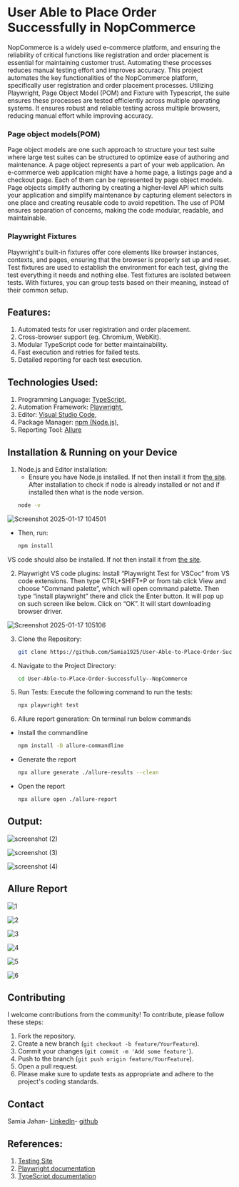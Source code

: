 # **User Able to Place Order Successfully in NopCommerce**

NopCommerce is a widely used e-commerce platform, and ensuring the reliability of critical functions like registration and order placement is essential for maintaining customer trust. Automating these processes reduces manual testing effort and improves accuracy. This project automates the key functionalities of the NopCommerce platform, specifically user registration and order placement processes. Utilizing Playwright, Page Object Model (POM) and Fixture with Typescript, the suite ensures these processes are tested efficiently across multiple operating systems. It ensures robust and reliable testing across multiple browsers, reducing manual effort while improving accuracy.

### Page object models(POM)
Page object models are one such approach to structure your test suite where large test suites can be structured to optimize ease of authoring and maintenance. A page object represents a part of your web application. An e-commerce web application might have a home page, a listings page and a checkout page. Each of them can be represented by page object models. Page objects simplify authoring by creating a higher-level API which suits your application and simplify maintenance by capturing element selectors in one place and creating reusable code to avoid repetition. The use of POM ensures separation of concerns, making the code modular, readable, and maintainable.  

### Playwright Fixtures
Playwright's built-in fixtures offer core elements like browser instances, contexts, and pages, ensuring that the browser is properly set up and reset. Test fixtures are used to establish the environment for each test, giving the test everything it needs and nothing else. Test fixtures are isolated between tests. With fixtures, you can group tests based on their meaning, instead of their common setup. 

## **Features:**
1. Automated tests for user registration and order placement.
2. Cross-browser support (eg. Chromium, WebKit).
3. Modular TypeScript code for better maintainability.
4. Fast execution and retries for failed tests.
5. Detailed reporting for each test execution.

## **Technologies Used:**
1. Programming Language: [TypeScript](https://www.typescriptlang.org/docs/handbook/2/basic-types.html),
2. Automation Framework: [Playwright](https://playwright.dev/docs/intro),
3. Editor: [Visual Studio Code](https://code.visualstudio.com/download),
4. Package Manager: [npm (Node.js)](https://nodejs.org/en/download),
5. Reporting Tool: [Allure](https://allurereport.org/docs/install-for-windows/) 

## **Installation & Running on your Device**
1. Node.js and Editor installation:
   - Ensure you have Node.js installed. If not then install it from [the site](https://nodejs.org/en/download). After installation to check if node is already       installed or not and if installed then what is the node version.
   ```bash
   node -v

![Screenshot 2025-01-17 104501](https://github.com/user-attachments/assets/5d98ebe4-2b59-4d65-8055-097b3c21f0f4)

 - Then, run:
      ```bash
   npm install

VS code should also be installed. If not then install it from [the site](https://code.visualstudio.com/download).

2. Playwright VS code plugins: 
Install “Playwright Test for VSCoc” from VS code extensions. Then type CTRL+SHIFT+P or from tab click View and choose “Command palette”, which will open command palette. Then type “install playwright” there and click the Enter button. It will pop up on such screen like below. Click on “OK”. It will start downloading browser driver.

![Screenshot 2025-01-17 105106](https://github.com/user-attachments/assets/1d433ad3-8e96-4ed0-8d28-2c8ba9443698)

3. Clone the Repository:
   ```bash
   git clone https://github.com/Samia1925/User-Able-to-Place-Order-Successfully--NopCommerce.git
4. Navigate to the Project Directory:
   ```bash
   cd User-Able-to-Place-Order-Successfully--NopCommerce
5. Run Tests: Execute the following command to run the tests:
   ```bash
   npx playwright test
6. Allure report generation:
   On terminal run below commands
- Install the commandline
    ```bash
    npm install -D allure-commandline
    
- Generate the report
    ```bash
    npx allure generate ./allure-results --clean
- Open the report
    ```bash
    npx allure open ./allure-report   

## **Output:**
![screenshot (2)](https://github.com/user-attachments/assets/e07e4b68-8658-4424-8a51-b13cff3ca0c2)

![screenshot (3)](https://github.com/user-attachments/assets/be7668fd-217e-4f57-b797-318797aa2e9f)

![screenshot (4)](https://github.com/user-attachments/assets/67e469e5-ab55-4921-8917-00f2c8a38c7a)

## **Allure Report**
![1](https://github.com/user-attachments/assets/45925922-197f-4e43-960e-c015a39dd7ac)

![2](https://github.com/user-attachments/assets/ba7646c8-8cfc-4642-aad0-c06e8fbe1831)

![3](https://github.com/user-attachments/assets/90901a09-bdad-4027-94dd-40b4e7ae6050)

![4](https://github.com/user-attachments/assets/c62779db-943c-483a-ba18-ff76d717ced5)

![5](https://github.com/user-attachments/assets/1262adc9-4e02-499d-817f-4abc37aa4d1d)

![6](https://github.com/user-attachments/assets/962201f3-3a1b-4808-b992-ca317a9b783b)


## Contributing
I welcome contributions from the community! To contribute, please follow these steps:

1. Fork the repository.
2. Create a new branch (`git checkout -b feature/YourFeature`).
3. Commit your changes (`git commit -m 'Add some feature'`).
4. Push to the branch (`git push origin feature/YourFeature`).
5. Open a pull request.
6. Please make sure to update tests as appropriate and adhere to the project's coding standards.

## Contact 
Samia Jahan-
[LinkedIn](https://www.linkedin.com/in/samia-jahan-binte-nour/)-
[github](https://github.com/Samia1925)

## **References:**
   1. [Testing Site](https://test460.nop-station.com/en/)
   2. [Playwright documentation](https://playwright.dev/docs/intro)
   3. [TypeScript documentation](https://www.typescriptlang.org/docs/handbook/2/basic-types.html)



